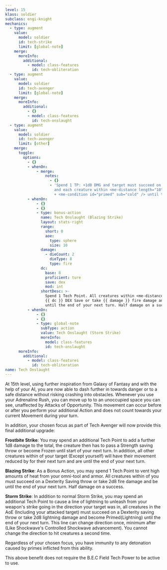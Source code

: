 ```yaml
---
level: 15
klass: soldier
subclass: engi-knight
mechanics:
  - type: augment
    value:
      model: soldier
      id: tech-strike
      limit: [global-note]
    merge:
      moreInfo:
        additional:
          - model: class-features
            id: tech-obliteration
  - type: augment
    value:
      model: soldier
      id: tech-avenger
      limit: [global-note]
    merge:
      moreInfo:
        additional:
          - {}
          - model: class-features
            id: tech-onslaught
  - type: augment
    value:
      model: soldier
      id: tech-avenger
      limit: [other]
    merge:
      toggle:
        options:
          - {}
          - whenOn:
              - merge:
                  notes:
                    - {}
                    - 'Spend 1 TP: +1d8 DMG and target must succeed on STR save or become <me-condition id="frozen" />
                      and each creature within <me-distance length="10" /> has movement reduced by <me-distance length="10" />
                      + <me-condition id="primed" sub="cold" /> until the end of your next turn'
          - whenOn:
              - {}
              - {}
              - type: bonus-action
                name: Tech Onslaught (Blazing Strike)
                layout: stats-right
                range:
                  short: 0
                  aoe:
                    type: sphere
                    size: 10
                damage:
                  - dieCount: 2
                    dieType: 8
                    type: fire
                dc:
                  base: 8
                  proficient: ture
                  save: dex
                  mod: int
                shortDesc: >-
                  Spend 1 Tech Point. All creatures within <me-distance length="10" /> of you must succeed on a
                  {{ dc }} DEX Save or take {{ damage }} fire damage and be <me-condition id="primed" sub="fire" />
                  until the end of your next turn. Half damage on a success.
          - whenOn:
              - {}
              - {}
              - type: global-note
                subType: action
                value: Tech Onslaught (Storm Strike)
                moreInfo:
                  model: class-features
                  id: tech-onslaught
      moreInfo:
        additional:
          - model: class-features
            id: tech-obliteration
name: Tech Onslaught
---
```

At 15th level, using further inspiration from Galaxy of Fantasy and with the help of your AI, you are now able to dash
further in towards danger or to a safe distance without risking crashing into obstacles. Whenever you use your
Adrenaline Rush, you can move up to <me-distance length="30" /> to an unoccupied space you can see, unaffected by
Attacks of Opportunity. This movement can occur before or after you perform your additional Action and does not
count towards your current Movement during your turn.

In addition, your chosen focus as part of Tech Avenger will now provide this final additional upgrade:

__Frostbite Strike__: You may spend an additional Tech Point to add a further 1d8 damage to the total,
the creature then has to pass a Strength saving throw or become Frozen until start of your next turn. In addition, all
other creatures within <me-distance length="10" /> of your target (Except yourself) will have their
movement reduced by <me-distance length="10" /> for their next turn and are <me-condition id="primed" sub="cold" />
until the end of your next turn.

__Blazing Strike__: As a Bonus Action, you may spend 1 Tech Point to vent high amounts of heat from your
omni-tool and armor. All creatures within <me-distance length="10" /> of you must succeed on a Dexterity
Saving throw or take 2d8 fire damage and be <me-condition id="primed" sub="fire" /> until the
end of your next turn. Half damage on a success.

__Storm Strike__: In addition to normal Storm Strike, you may spend an additional Tech Point to cause a
<me-distance length="30" /> line of lightning to unleash from your weapon's strike going in the direction your target
was in, all creatures in the AoE (Including your attacked target) must succeed on a Dexterity saving throw or
take 2d8 lightning damage and become Primed(Lightning) until the end of your next turn. This line can change direction
once, minimum after <me-distance length="15" /> (Like Shockwave's Controlled Shockwave advancement).
You cannot change the direction to hit creatures a second time.

Regardless of your chosen focus, you have immunity to any detonation caused by primes inflicted from this ability.

This above benefit does not require the B.E.C Field Tech Power to be active to use.
